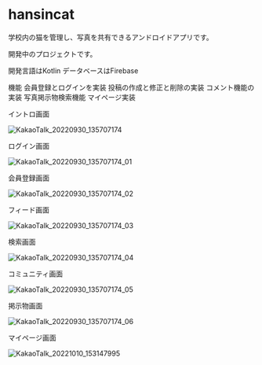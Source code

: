 # hansincat

学校内の猫を管理し、写真を共有できるアンドロイドアプリです。

開発中のプロジェクトです。

開発言語はKotlin
データベースはFirebase

機能
会員登録とログインを実装
投稿の作成と修正と削除の実装
コメント機能の実装
写真掲示物検索機能
マイページ実装

イントロ画面

![KakaoTalk_20220930_135707174](https://user-images.githubusercontent.com/79002803/193193508-699a5b04-8617-4803-b79f-45c4987d5cf6.jpg)

ログイン画面

![KakaoTalk_20220930_135707174_01](https://user-images.githubusercontent.com/79002803/193193513-e135c815-b110-47c9-b461-b9362096aa71.jpg)

会員登録画面

![KakaoTalk_20220930_135707174_02](https://user-images.githubusercontent.com/79002803/193193515-3e618eed-1fc2-49e5-9cdf-e9c32f29ad02.jpg)

フィード画面

![KakaoTalk_20220930_135707174_03](https://user-images.githubusercontent.com/79002803/193193516-d5fc3a82-be46-4f17-b528-f99a388dfeaf.jpg)

検索画面

![KakaoTalk_20220930_135707174_04](https://user-images.githubusercontent.com/79002803/193193520-1f170d81-87fa-4f97-8ec0-8952cde90cc6.jpg)

コミュニティ画面

![KakaoTalk_20220930_135707174_05](https://user-images.githubusercontent.com/79002803/193193521-805ffdef-6fc6-47c5-8242-355714f50e1e.jpg)

掲示物画面

![KakaoTalk_20220930_135707174_06](https://user-images.githubusercontent.com/79002803/193193526-0ef0cdfc-a1b7-4f5b-ab0f-f4b38160fbd0.jpg)

マイページ画面

![KakaoTalk_20221010_153147995](https://user-images.githubusercontent.com/79002803/194809362-88c73ada-8c8e-4905-a891-dcacf8dee9cc.png)
